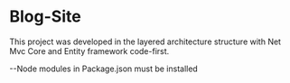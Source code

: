 # Blog-Site

This project was developed in the layered architecture structure with Net Mvc Core and Entity framework code-first.

--Node modules in Package.json must be installed
